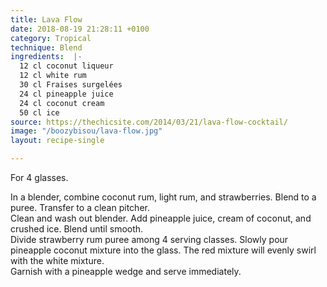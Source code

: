 ```yaml
---
title: Lava Flow
date: 2018-08-19 21:28:11 +0100
category: Tropical
technique: Blend
ingredients:  |-
  12 cl coconut liqueur
  12 cl white rum
  30 cl Fraises surgelées
  24 cl pineapple juice
  24 cl coconut cream
  50 cl ice
source: https://thechicsite.com/2014/03/21/lava-flow-cocktail/
image: "/boozybisou/lava-flow.jpg"
layout: recipe-single

---
```

For 4 glasses.

In a blender, combine coconut rum, light rum, and strawberries. Blend to a puree. Transfer to a clean pitcher.  
Clean and wash out blender. Add pineapple juice, cream of coconut, and crushed ice. Blend until smooth.  
Divide strawberry rum puree among 4 serving classes. Slowly pour pineapple coconut mixture into the glass. The red mixture will evenly swirl with the white mixture.  
Garnish with a pineapple wedge and serve immediately.


